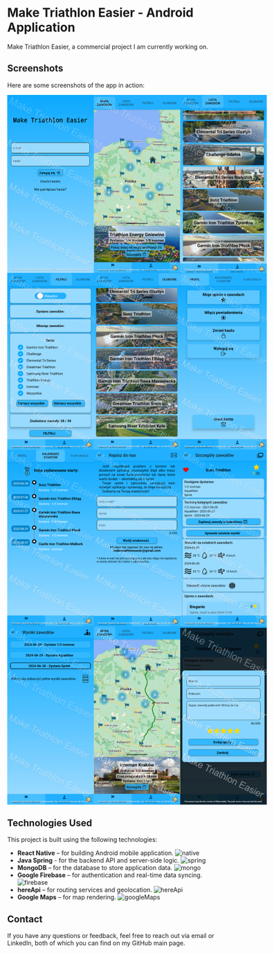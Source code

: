 # Make Triathlon Easier - Android Application

Make Triathlon Easier, a commercial project I am currently working on.

## Screenshots
Here are some screenshots of the app in action:

<div style="display: flex; justify-content: space-around;">
  <img src="screenshots/Screenshot_20241229-153342.png" width="200" height="auto">
  <img src="screenshots/Screenshot_20241229-153409.png" width="200" height="auto">
  <img src="screenshots/Screenshot_20241229-153419.png" width="200" height="auto">
</div>
<div style="display: flex; justify-content: space-around;">
  <img src="screenshots/Screenshot_20241229-153428.png" width="200" height="auto">
  <img src="screenshots/Screenshot_20241229-153435.png" width="200" height="auto">
  <img src="screenshots/Screenshot_20241229-153443.png" width="200" height="auto">
</div>
<div style="display: flex; justify-content: space-around;">
  <img src="screenshots/Screenshot_20241229-153446.png" width="200" height="auto">
  <img src="screenshots/Screenshot_20241229-153455.png" width="200" height="auto">
  <img src="screenshots/Screenshot_20241229-153524.png" width="200" height="auto">
</div>
<div style="display: flex; justify-content: space-around;">
  <img src="screenshots/Screenshot_20241229-153550.png" width="200" height="auto">
  <img src="screenshots/Screenshot_20241229-153636.png" width="200" height="auto">
  <img src="screenshots/Screenshot_20241229-155816.png" width="200" height="auto">
</div>



## Technologies Used
This project is built using the following technologies:
- **React Native** – for building Android mobile application. <img src="https://devtop.io/wp-content/uploads/2022/10/react-native-1.png" alt="native" width="" height="50"/>
- **Java Spring** - for the backend API and server-side logic. <img src="https://e4developer.com/wp-content/uploads/2018/01/spring-boot.png" alt="spring" width="90" height="50"/>
- **MongoDB** – for the database to store application data. <img src="https://encrypted-tbn0.gstatic.com/images?q=tbn:ANd9GcQYP2wh48_6wrG4tZleiAngKQ0ThkCjuKaSzw&s" alt="mongo" width="" height="50"/>
- **Google Firebase** – for authentication and real-time data syncing. <img src="https://firebase.google.com/static/images/brand-guidelines/logo-vertical.png" alt="firebase" width="" height="50"/>
- **hereApi** – for routing services and geolocation. <img src="https://cdn.zoominsoftware.io/here-skin-dev/public/assets/img/logo-skin-here.svg" alt="hereApi" width="" height="50"/>
- **Google Maps** – for map rendering. <img src="https://www.google.com/images/branding/product/2x/maps_96in128dp.png" alt="googleMaps" width="" height="50"/>

## Contact
If you have any questions or feedback, feel free to reach out via email or LinkedIn, both of which you can find on my GitHub main page.
